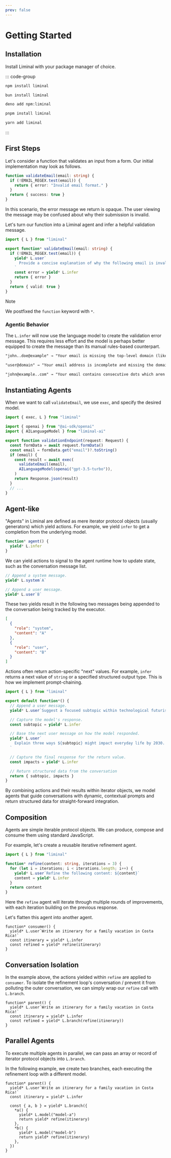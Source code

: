```yaml
---
prev: false
---
```


# Getting Started <Badge type="warning" text="beta" />

## Installation

Install Liminal with your package manager of choice.

::: code-group

```bash [npm]
npm install liminal
```

```bash [bun]
bun install liminal
```

```bash [deno]
deno add npm:liminal
```

```bash [pnpm]
pnpm install liminal
```

```bash [yarn]
yarn add liminal
```

:::

## First Steps

Let's consider a function that validates an input from a form. Our initial
implementation may look as follows.

```ts
function validateEmail(email: string) {
  if (!EMAIL_REGEX.test(email)) {
    return { error: "Invalid email format." }
  }
  return { success: true }
}
```

In this scenario, the error message we return is opaque. The user viewing the
message may be confused about why their submission is invalid.

Let's turn our function into a Liminal agent and infer a helpful validation
message.

```ts {3,5-8}
import { L } from "liminal"

export function* validateEmail(email: string) {
  if (!EMAIL_REGEX.test(email)) {
    yield* L.user`
      Provide a concise explanation of why the following email is invalid: ${email}
    `
    const error = yield* L.infer
    return { error }
  }
  return { valid: true }
}
```

> [!NOTE]
> We postfixed the `function` keyword with `*`.

### Agentic Behavior

The `L.infer` will now use the language model to create the validation error
message. This requires less effort and the model is perhaps better equipped to
create the message than its manual rules-based counterpart.

```txt
"john..doe@example" → "Your email is missing the top-level domain (like .com or .org) after 'example'."
```

```txt
"user@domain" → "Your email address is incomplete and missing the domain extension."
```

```txt
"john@example..com" → "Your email contains consecutive dots which aren't allowed in a valid address."
```

## Instantiating Agents

When we want to call `validateEmail`, we use `exec`, and specify the desired
model.

```ts {10-13}
import { exec, L } from "liminal"

import { openai } from "@ai-sdk/openai"
import { AILanguageModel } from "liminal-ai"

export function validationEndpoint(request: Request) {
  const formData = await request.formData()
  const email = formData.get("email")?.toString()
  if (email) {
    const result = await exec(
      validateEmail(email),
      AILanguageModel(openai("gpt-3.5-turbo")),
    )
    return Response.json(result)
  }
  // ...
}
```

## Agent-like

"Agents" in Liminal are defined as mere iterator protocol objects (usually
generators) which yield actions. For example, we yield `infer` to get a
completion from the underlying model.

```ts
function* agent() {
  yield* L.infer
}
```

We can yield actions to signal to the agent runtime how to update state, such as
the conversation message list.

<!-- dprint-ignore -->
```ts
// Append a system message.
yield* L.system`A`

// Append a user message.
yield* L.user`B`
```

These two yields result in the following two messages being appended to the
conversation being tracked by the executor.

```json
[
  {
    "role": "system",
    "content": "A"
  },
  {
    "role": "user",
    "content": "B"
  }
]
```

Actions often return action-specific "next" values. For example, `infer` returns
a next value of `string` or a specified structured output type. This is how we
implement prompt-chaining.

```ts
import { L } from "liminal"

export default function*() {
  // Append a user message.
  yield* L.user`Suggest a focused subtopic within technological futurism.`

  // Capture the model's response.
  const subtopic = yield* L.infer

  // Base the next user message on how the model responded.
  yield* L.user`
    Explain three ways ${subtopic} might impact everyday life by 2030.
  `

  // Capture the final response for the return value.
  const impacts = yield* L.infer

  // Return structured data from the conversation
  return { subtopic, impacts }
}
```

By combining actions and their results within iterator objects, we model agents
that guide conversations with dynamic, contextual prompts and return structured
data for straight-forward integration.

## Composition

Agents are simple iterable protocol objects. We can produce, compose and consume
them using standard JavaScript.

For example, let's create a reusable iterative refinement agent.

```ts
import { L } from "liminal"

function* refine(content: string, iterations = 3) {
  for (let i = iterations; i < iterations.length; i++) {
    yield* L.user`Refine the following content: ${content}`
    content = yield* L.infer
  }
  return content
}
```

Here the `refine` agent will iterate through multiple rounds of improvements,
with each iteration building on the previous response.

Let's flatten this agent into another agent.

```ts{4}
function* consumer() {
  yield* L.user`Write an itinerary for a family vacation in Costa Rica!`
  const itinerary = yield* L.infer
  const refined = yield* refine(itinerary)
}
```

## Conversation Isolation

In the example above, the actions yielded within `refine` are applied to
`consumer`. To isolate the refinement loop's conversation / prevent it from
polluting the outer conversation, we can simply wrap our `refine` call with
`L.branch`.

```ts{4}
function* parent() {
  yield* L.user`Write an itinerary for a family vacation in Costa Rica!`
  const itinerary = yield* L.infer
  const refined = yield* L.branch(refine(itinerary))
}
```

## Parallel Agents

To execute multiple agents in parallel, we can pass an array or record of
iterator protocol objects into `L.branch`.

In the following example, we create two branches, each executing the refinement
loop with a different model.

```ts{5-14}
function* parent() {
  yield* L.user`Write an itinerary for a family vacation in Costa Rica!`
  const itinerary = yield* L.infer

  const { a, b } = yield* L.branch({
    *a() {
      yield* L.model("model-a")
      return yield* refine(itinerary)
    },
    *b() {
      yield* L.model("model-b")
      return yield* refine(itinerary)
    },
  })
}
```
